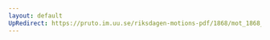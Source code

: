 ```yaml
---
layout: default
UpRedirect: https://pruto.im.uu.se/riksdagen-motions-pdf/1868/mot_1868__ak__132/mot_1868__ak__132-002.pdf
---
```

